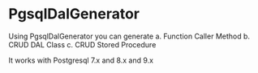 PgsqlDalGenerator
=================

Using PgsqlDalGenerator you can generate 
a. Function Caller Method 
b. CRUD DAL Class
c. CRUD Stored Procedure

It works with Postgresql 7.x and 8.x and 9.x

